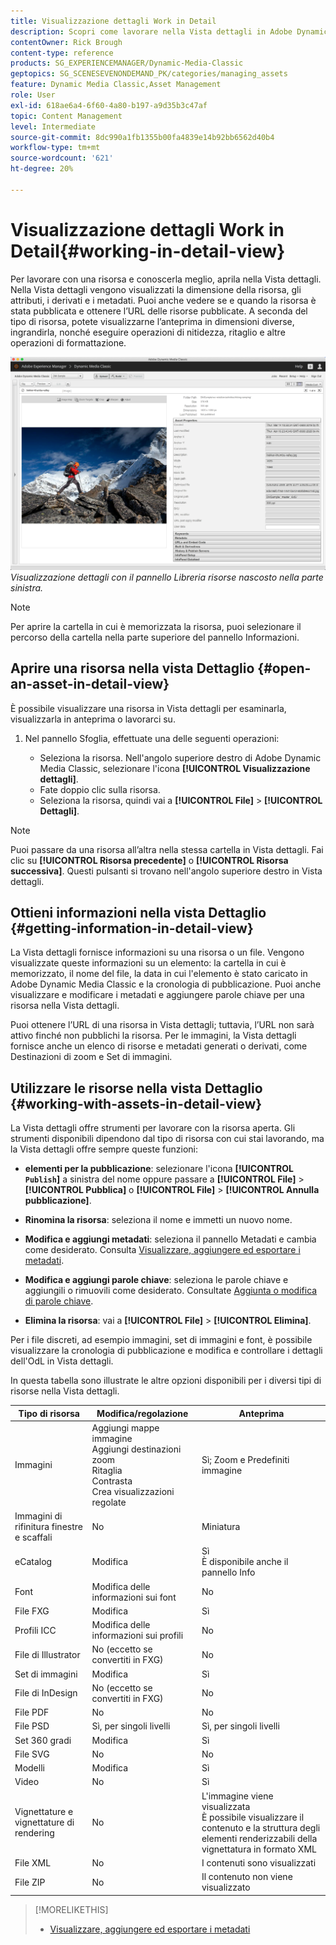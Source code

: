 ```yaml
---
title: Visualizzazione dettagli Work in Detail
description: Scopri come lavorare nella Vista dettagli in Adobe Dynamic Media Classic.
contentOwner: Rick Brough
content-type: reference
products: SG_EXPERIENCEMANAGER/Dynamic-Media-Classic
geptopics: SG_SCENESEVENONDEMAND_PK/categories/managing_assets
feature: Dynamic Media Classic,Asset Management
role: User
exl-id: 618ae6a4-6f60-4a80-b197-a9d35b3c47af
topic: Content Management
level: Intermediate
source-git-commit: 8dc990a1fb1355b00fa4839e14b92bb6562d40b4
workflow-type: tm+mt
source-wordcount: '621'
ht-degree: 20%

---
```


# Visualizzazione dettagli Work in Detail{#working-in-detail-view}

Per lavorare con una risorsa e conoscerla meglio, aprila nella Vista dettagli. Nella Vista dettagli vengono visualizzati la dimensione della risorsa, gli attributi, i derivati e i metadati. Puoi anche vedere se e quando la risorsa è stata pubblicata e ottenere l’URL delle risorse pubblicate. A seconda del tipo di risorsa, potete visualizzarne l’anteprima in dimensioni diverse, ingrandirla, nonché eseguire operazioni di nitidezza, ritaglio e altre operazioni di formattazione.

<!-- 

Comment Type: remark
Last Modified By: Rick Brough (rbrough@adobe.com)
Last Modified Date: 2018-06-14T13:52:46.623-0400

<p>as_detail_view_popup.png found in Downloads on local in folder "scene7-images"</p>

 -->

![Visualizzazione dettagli](/help/using/assets/image_0.img.png)
*Visualizzazione dettagli con il pannello Libreria risorse nascosto nella parte sinistra.*

>[!NOTE]
>
>Per aprire la cartella in cui è memorizzata la risorsa, puoi selezionare il percorso della cartella nella parte superiore del pannello Informazioni.

## Aprire una risorsa nella vista Dettaglio {#open-an-asset-in-detail-view}

È possibile visualizzare una risorsa in Vista dettagli per esaminarla, visualizzarla in anteprima o lavorarci su.

1. Nel pannello Sfoglia, effettuate una delle seguenti operazioni:

   * Seleziona la risorsa. Nell&#39;angolo superiore destro di Adobe Dynamic Media Classic, selezionare l&#39;icona **[!UICONTROL Visualizzazione dettagli]**.
   * Fate doppio clic sulla risorsa.
   * Seleziona la risorsa, quindi vai a **[!UICONTROL File]** > **[!UICONTROL Dettagli]**.

>[!NOTE]
>
>Puoi passare da una risorsa all’altra nella stessa cartella in Vista dettagli. Fai clic su **[!UICONTROL Risorsa precedente]** o **[!UICONTROL Risorsa successiva]**. Questi pulsanti si trovano nell&#39;angolo superiore destro in Vista dettagli.

## Ottieni informazioni nella vista Dettaglio {#getting-information-in-detail-view}

La Vista dettagli fornisce informazioni su una risorsa o un file. Vengono visualizzate queste informazioni su un elemento: la cartella in cui è memorizzato, il nome del file, la data in cui l&#39;elemento è stato caricato in Adobe Dynamic Media Classic e la cronologia di pubblicazione. Puoi anche visualizzare e modificare i metadati e aggiungere parole chiave per una risorsa nella Vista dettagli.

Puoi ottenere l’URL di una risorsa in Vista dettagli; tuttavia, l’URL non sarà attivo finché non pubblichi la risorsa. Per le immagini, la Vista dettagli fornisce anche un elenco di risorse e metadati generati o derivati, come Destinazioni di zoom e Set di immagini.

## Utilizzare le risorse nella vista Dettaglio {#working-with-assets-in-detail-view}

La Vista dettagli offre strumenti per lavorare con la risorsa aperta. Gli strumenti disponibili dipendono dal tipo di risorsa con cui stai lavorando, ma la Vista dettagli offre sempre queste funzioni:

* **elementi per la pubblicazione**: selezionare l&#39;icona **[!UICONTROL `Publish`]** a sinistra del nome oppure passare a **[!UICONTROL File]** > **[!UICONTROL Pubblica]** o **[!UICONTROL File]** > **[!UICONTROL Annulla pubblicazione]**.

* **Rinomina la risorsa**: seleziona il nome e immetti un nuovo nome.

* **Modifica e aggiungi metadati**: seleziona il pannello Metadati e cambia come desiderato. Consulta [Visualizzare, aggiungere ed esportare i metadati](/help/using/viewing-adding-exporting-metadata.md).

* **Modifica e aggiungi parole chiave**: seleziona le parole chiave e aggiungili o rimuovili come desiderato. Consultate [Aggiunta o modifica di parole chiave](/help/using/viewing-adding-exporting-metadata.md).

* **Elimina la risorsa**: vai a **[!UICONTROL File]** > **[!UICONTROL Elimina]**.

Per i file discreti, ad esempio immagini, set di immagini e font, è possibile visualizzare la cronologia di pubblicazione e modifica e controllare i dettagli dell&#39;OdL in Vista dettagli.

In questa tabella sono illustrate le altre opzioni disponibili per i diversi tipi di risorse nella Vista dettagli.

| Tipo di risorsa | Modifica/regolazione | Anteprima |
| --- | --- | --- |
| Immagini | Aggiungi mappe immagine<br>Aggiungi destinazioni zoom<br>Ritaglia<br>Contrasta<br>Crea visualizzazioni regolate | Sì; Zoom e Predefiniti immagine |
| Immagini di rifinitura finestre e scaffali | No | Miniatura |
| eCatalog | Modifica | Sì<br>È disponibile anche il pannello Info |
| Font | Modifica delle informazioni sui font | No |
| File FXG | Modifica | Sì |
| Profili ICC | Modifica delle informazioni sui profili | No |
| File di Illustrator | No (eccetto se convertiti in FXG) | No |
| Set di immagini | Modifica | Sì |
| File di InDesign | No (eccetto se convertiti in FXG) | No |
| File PDF | No | No |
| File PSD | Sì, per singoli livelli | Sì, per singoli livelli |
| Set 360 gradi | Modifica | Sì |
| File SVG | No | No |
| Modelli | Modifica | Sì |
| Video | No | Sì |
| Vignettature e vignettature di rendering | No | L&#39;immagine viene visualizzata<br>È possibile visualizzare il contenuto e la struttura degli elementi renderizzabili della vignettatura in formato XML |
| File XML | No | I contenuti sono visualizzati |
| File ZIP | No | Il contenuto non viene visualizzato |

>[!MORELIKETHIS]
>
>* [Visualizzare, aggiungere ed esportare i metadati](viewing-adding-exporting-metadata.md#viewing_adding_and_exporting_metadata)

